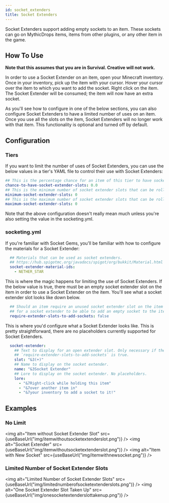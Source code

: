 ```yaml
---
id: socket_extenders
title: Socket Extenders
---
```


Socket Extenders support adding empty sockets to an item. These sockets can go on MythicDrops items, items
from other plugins, or any other item in the game.

## How To Use

**Note that this assumes that you are in Survival. Creative will not work.**

In order to use a Socket Extender on an item, open your Minecraft inventory. Once in your inventory,
pick up the item with your cursor. Hover your cursor over the item to which you want to add the socket.
Right click on the item. The Socket Extender will be consumed; the item will now have an extra socket.

As you'll see how to configure in one of the below sections, you can also configure Socket Extenders to
have a limited number of uses on an item. Once you use all the slots on the item, Socket Extenders will
no longer work with that item. This functionality is optional and turned off by default.

## Configuration

### Tiers

If you want to limit the number of uses of Socket Extenders, you can use the below values in a tier's
YAML file to control their use with Socket Extenders:
```yaml
## This is the percentage chance for an item of this tier to have sockets. 1.0 = 100%, 0.0 = 0%
chance-to-have-socket-extender-slots: 0.0
## This is the minimum number of socket extender slots that can be rolled on an item of this tier.
minimum-socket-extender-slots: 0
## This is the maximum number of socket extender slots that can be rolled on an item of this tier.
maximum-socket-extender-slots: 0
```

Note that the above configuration doesn't really mean much unless you're also setting the value in the
socketing.yml.

### socketing.yml

If you're familiar with Socket Gems, you'll be familiar with how to configure the materials for a
Socket Extender:
```yaml
  ## Materials that can be used as socket extenders.
  ## https://hub.spigotmc.org/javadocs/spigot/org/bukkit/Material.html
  socket-extender-material-ids:
    - NETHER_STAR
```

This is where the magic happens for limiting the use of Socket Extenders. If the below value is true, there
must be an empty socket extender slot on the item in order to use a Socket Extender on the item. You'll see
what a socket extender slot looks like down below.
```yaml
  ## Should an item require an unused socket extender slot on the item in order
  ## for a socket extender to be able to add an empty socket to the item?
  require-extender-slots-to-add-sockets: false
```

This is where you'd configure what a Socket Extender looks like. This is pretty straightforward, there are
no placeholders currently supported for Socket Extenders.
```yaml
  socket-extender:
    ## Text to display for an open extender slot. Only necessary if the above
    ## `require-extender-slots-to-add-sockets` is true.
    slot: "&3(+)"
    ## Name to display on the socket extender.
    name: "&3Socket Extender"
    ## Lore to display on the socket extender. No placeholders.
    lore:
      - "&7Right-click while holding this item"
      - "&7over another item in"
      - "&7your inventory to add a socket to it!"
```

## Examples

### No Limit

<img
  alt="Item without Socket Extender Slot"
  src={useBaseUrl("img/itemwithoutsocketextenderslot.png")}
/>
<img
  alt="Socket Extender"
  src={useBaseUrl("img/itemwithoutsocketextenderslot.png")}
/>
<img
  alt="Item with New Socket"
  src={useBaseUrl("img/itemwithnewsocket.png")}
/>

### Limited Number of Socket Extender Slots

<img
  alt="Limited Number of Socket Extender Slots"
  src={useBaseUrl("img/limitednumberofsocketextenderslots.png")}
/>
<img
  alt="One Socket Extender Slot Taken Up"
  src={useBaseUrl("img/onesocketextenderslottakenup.png")}
/>
